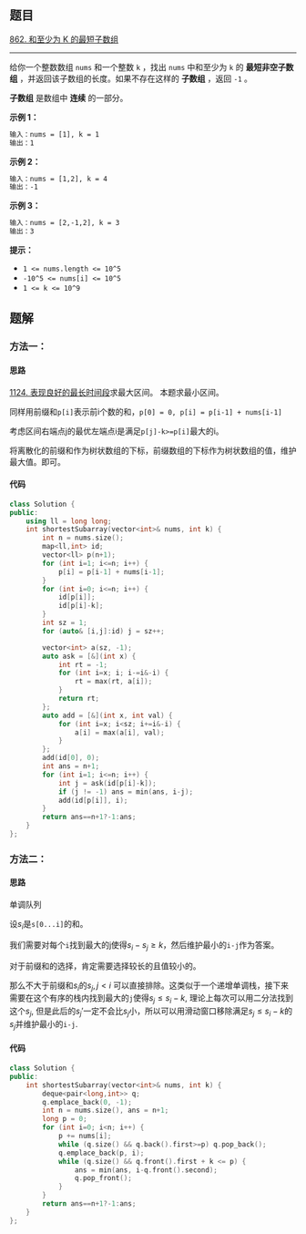## 题目

[862. 和至少为 K 的最短子数组](https://leetcode.cn/problems/shortest-subarray-with-sum-at-least-k/)

---

给你一个整数数组 `nums` 和一个整数 `k` ，找出 `nums` 中和至少为 `k` 的 **最短非空子数组** ，并返回该子数组的长度。如果不存在这样的 **子数组** ，返回 `-1` 。

**子数组** 是数组中 **连续** 的一部分。

  

**示例 1：**

```txt
输入：nums = [1], k = 1
输出：1
```

**示例 2：**

```txt
输入：nums = [1,2], k = 4
输出：-1
```

**示例 3：**

```txt
输入：nums = [2,-1,2], k = 3
输出：3
```
  

**提示：**

-   `1 <= nums.length <= 10^5`
-   `-10^5 <= nums[i] <= 10^5`
-   `1 <= k <= 10^9`

  

## 题解

### 方法一：

#### 思路
[1124. 表现良好的最长时间段](https://leetcode.cn/problems/longest-well-performing-interval/)求最大区间。
本题求最小区间。

同样用前缀和`p[i]`表示前i个数的和，`p[0] = 0, p[i] = p[i-1] + nums[i-1]`

考虑区间右端点j的最优左端点i是满足`p[j]-k>=p[i]`最大的i。

将离散化的前缀和作为树状数组的下标，前缀数组的下标作为树状数组的值，维护最大值。即可。

#### 代码

```cpp
class Solution {
public:
    using ll = long long;
    int shortestSubarray(vector<int>& nums, int k) {
        int n = nums.size();
        map<ll,int> id;
        vector<ll> p(n+1);
        for (int i=1; i<=n; i++) {
            p[i] = p[i-1] + nums[i-1];
        }
        for (int i=0; i<=n; i++) {
            id[p[i]];
            id[p[i]-k];
        }
        int sz = 1;
        for (auto& [i,j]:id) j = sz++;

        vector<int> a(sz, -1);
        auto ask = [&](int x) {
            int rt = -1;
            for (int i=x; i; i-=i&-i) {
                rt = max(rt, a[i]);
            }
            return rt;
        };
        auto add = [&](int x, int val) {
            for (int i=x; i<sz; i+=i&-i) {
                a[i] = max(a[i], val);
            }
        };
        add(id[0], 0);
        int ans = n+1;
        for (int i=1; i<=n; i++) {
            int j = ask(id[p[i]-k]);
            if (j != -1) ans = min(ans, i-j);
            add(id[p[i]], i);
        }
        return ans==n+1?-1:ans;
    }
};

```
### 方法二：

#### 思路

单调队列

设$s_i$是`s[0...i]`的和。

我们需要对每个`i`找到最大的j使得$s_i-s_j\ge k$，然后维护最小的`i-j`作为答案。

对于前缀和的选择，肯定需要选择较长的且值较小的。

那么不大于前缀和$s_i$的$s_j, j < i$ 可以直接排除。这类似于一个递增单调栈，接下来需要在这个有序的栈内找到最大的`j`使得$s_j \le s_i-k$, 理论上每次可以用二分法找到这个$s_j$, 但是此后的$s_j'$一定不会比$s_j$小，所以可以用滑动窗口移除满足$s_j \le s_i-k$的$s_j$并维护最小的`i-j`.


#### 代码

```cpp
class Solution {
public:
    int shortestSubarray(vector<int>& nums, int k) {
        deque<pair<long,int>> q;
        q.emplace_back(0, -1);
        int n = nums.size(), ans = n+1;
        long p = 0;
        for (int i=0; i<n; i++) {
            p += nums[i];
            while (q.size() && q.back().first>=p) q.pop_back();
            q.emplace_back(p, i);
            while (q.size() && q.front().first + k <= p) {
                ans = min(ans, i-q.front().second);
                q.pop_front();
            }
        }
        return ans==n+1?-1:ans;
    }
};
```
